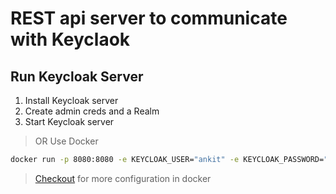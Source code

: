 # REST api server to communicate with Keyclaok

## Run Keycloak Server

1. Install Keycloak server
2. Create admin creds and a Realm
3. Start Keycloak server

> OR Use Docker

```sh
docker run -p 8080:8080 -e KEYCLOAK_USER="ankit" -e KEYCLOAK_PASSWORD="admin" jboss/keycloak
```

> [Checkout](https://hub.docker.com/r/jboss/keycloak/) for more configuration in docker

